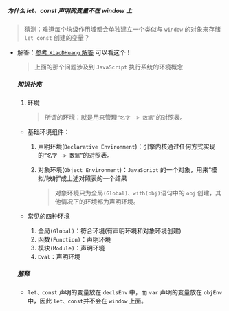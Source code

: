 ##### 为什么 let、const 声明的变量不在 window 上

> 猜测：难道每个块级作用域都会单独建立一个类似与 `window` 的对象来存储 `let const` 创建的变量？

- 解答：[参考 `XiaoDHuang` 解答](https://github.com/XiaoDHuang/node_index/issues/11)    可以看这个！

  > 上面的那个问题涉及到 `JavaScript` 执行系统的环境概念

  ##### 知识补充

  1. 环境

     > 所谓的环境：就是用来管理`“名字 -> 数据”`的对照表。

  - 基础环境组件：

    1. 声明环境(`Declarative Environment`)：引擎内核通过任何方式实现的`“名字 -> 数据”`的对照表。

    2. 对象环境(`Object Environment`)：`JavaScript` 的一个对象，用来“模拟/映射”成上述对照表的一个结果

       > 对象环境只为全局`(Global)、with(obj)`语句中的 `obj` 创建，其他情况下的环境都为声明环境。

  - 常见的四种环境

    1. 全局`(Global)`：符合环境(有声明环境和对象环境创建)
    2. 函数`(Function)`：声明环境
    3. 模块`(Module)`：声明环境
    4. `Eval`：声明环境

  ##### 解释

  - `let、const` 声明的变量放在 `declsEnv` 中，而 `var` 声明的变量放在 `objEnv` 中，因此 `let、const`并不会在 `window` 上面。